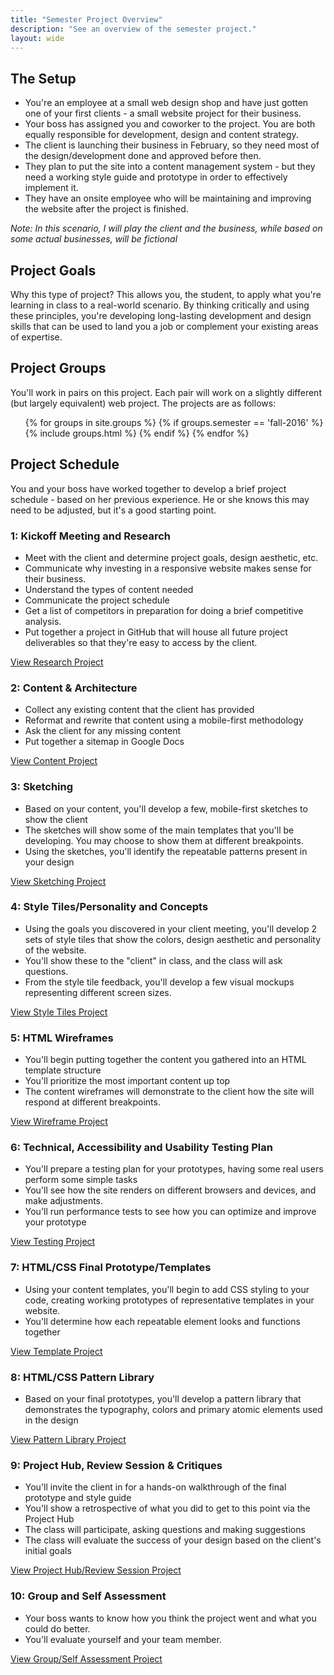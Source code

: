 ```yaml
---
title: "Semester Project Overview"
description: "See an overview of the semester project."
layout: wide
---
```


## The Setup

* You're an employee at a small web design shop and have just gotten one of your first clients - a small website project for their business.
* Your boss has assigned you and coworker to the project.  You are both equally responsible for development, design and content strategy.
* The client is launching their business in February, so they need most of the design/development done and approved before then.
* They plan to put the site into a content management system - but they need a working style guide and prototype in order to effectively implement it.
* They have an onsite employee who will be maintaining and improving the website after the project is finished.

*Note: In this scenario, I will play the client and the business, while based on some actual businesses, will be fictional*

## Project Goals

Why this type of project?  This allows you, the student, to apply what you're learning in class to a real-world scenario.  By thinking critically and using these principles, you're developing long-lasting development and design skills that can be used to land you a job or complement your existing areas of expertise.

## Project Groups

You'll work in pairs on this project.  Each pair will work on a slightly different (but largely equivalent) web project.  The projects are as follows:

<ul>
{% for groups in site.groups %}
    {% if groups.semester == 'fall-2016' %}
	  {% include groups.html %}
    {% endif %}
{% endfor %}
</ul>


## Project Schedule

You and your boss have worked together to develop a brief project schedule - based on her previous experience.  He or she knows this may need to be adjusted, but it's a good starting point.


### 1: Kickoff Meeting and Research

* Meet with the client and determine project goals, design aesthetic, etc.
* Communicate why investing in a responsive website makes sense for their business.
* Understand the types of content needed
* Communicate the project schedule
* Get a list of competitors in preparation for doing a brief competitive analysis.
* Put together a project in GitHub that will house all future project deliverables so that they're easy to access by the client.

<a class="button small" href="/class/assignments/research">View Research Project</a>

###  2: Content & Architecture

* Collect any existing content that the client has provided
* Reformat and rewrite that content using a mobile-first methodology
* Ask the client for any missing content
* Put together a sitemap in Google Docs

<a class="button small" href="/class/assignments/content">View Content Project</a>

###  3: Sketching

* Based on your content, you'll develop a few, mobile-first sketches to show the client
* The sketches will show some of the main templates that you'll be developing.  You may choose to show them at different breakpoints.
* Using the sketches, you'll identify the repeatable patterns present in your design

<a class="button small" href="/class/assignments/sketching">View Sketching Project</a>

###  4:  Style Tiles/Personality and Concepts

* Using the goals you discovered in your client meeting, you'll develop 2 sets of style tiles that show the colors, design aesthetic and personality of the website.
* You'll show these to the "client" in class, and the class will ask questions.
* From the style tile feedback, you'll develop a few visual mockups representing different screen sizes.

<a class="button small" href="/class/assignments/style">View Style Tiles Project</a>

###  5:  HTML Wireframes

* You'll begin putting together the content you gathered into an HTML template structure
* You'll prioritize the most important content up top
* The content wireframes will demonstrate to the client how the site will respond at different breakpoints.

<a class="button small" href="/class/assignments/wireframes">View Wireframe Project</a>

###  6:  Technical, Accessibility and Usability Testing Plan

* You'll prepare a testing plan for your prototypes, having some real users perform some simple tasks
* You'll see how the site renders on different browsers and devices, and make adjustments.
* You'll run performance tests to see how you can optimize and improve your prototype

<a class="button small" href="/class/assignments/testing">View Testing Project</a>

###  7:  HTML/CSS Final Prototype/Templates

* Using your content templates, you'll begin to add CSS styling to your code, creating working prototypes of representative templates in your website.
* You'll determine how each repeatable element looks and functions together

<a class="button small" href="/class/assignments/templates">View Template Project</a>

### 8:  HTML/CSS Pattern Library

* Based on your final prototypes, you'll develop a pattern library that demonstrates the typography, colors and primary atomic elements used in the design

<a class="button small" href="/class/assignments/style">View Pattern Library Project</a>

### 9:  Project Hub, Review Session & Critiques

* You'll invite the client in for a hands-on walkthrough of the final prototype and style guide
* You'll show a retrospective of what you did to get to this point via the Project Hub
* The class will participate, asking questions and making suggestions
* The class will evaluate the success of your design based on the client's initial goals

<a class="button small" href="/class/assignments/timeline-presentation">View Project Hub/Review Session Project</a>

### 10:  Group and Self Assessment

* Your boss wants to know how you think the project went and what you could do better.
* You'll evaluate yourself and your team member.

<a class="button small" href="/class/assignments/">View Group/Self Assessment Project</a>
